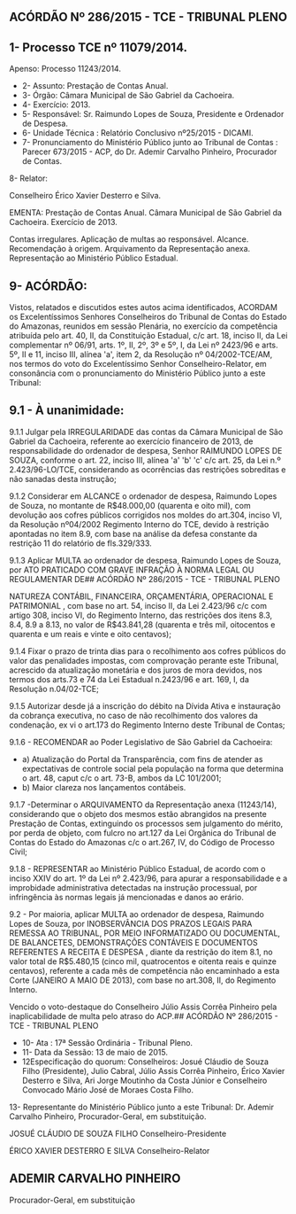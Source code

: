 
## ACÓRDÃO Nº 286/2015 - TCE - TRIBUNAL PLENO

## 1- Processo TCE nº 11079/2014.

Apenso: Processo 11243/2014.

- 2- Assunto: Prestação de Contas Anual.
- 3- Órgão: Câmara Municipal de São Gabriel da Cachoeira.
- 4- Exercício: 2013.
- 5- Responsável: Sr. Raimundo Lopes de Souza, Presidente e Ordenador de Despesa.
- 6- Unidade Técnica : Relatório Conclusivo nº25/2015 - DICAMI.
- 7-  Pronunciamento  do  Ministério  Público  junto  ao  Tribunal  de  Contas : Parecer 673/2015 - ACP, do Dr. Ademir Carvalho Pinheiro, Procurador de Contas.

8- Relator:

Conselheiro Érico Xavier Desterro e Silva.

EMENTA: Prestação de Contas Anual. Câmara Municipal de São Gabriel da Cachoeira. Exercício de 2013.

Contas  irregulares. Aplicação  de  multas ao responsável. Alcance. Recomendação à origem. Arquivamento da Representação anexa.  Representação  ao  Ministério  Público Estadual.

## 9- ACÓRDÃO:

Vistos, relatados e discutidos estes autos acima identificados,  ACORDAM os Excelentíssimos  Senhores  Conselheiros  do  Tribunal  de  Contas  do  Estado  do Amazonas, reunidos em sessão Plenária, no exercício da competência atribuída pelo art. 40, II, da Constituição Estadual, c/c art. 18, inciso II, da Lei complementar nº 06/91, arts. 1º,  II,  2º,  3º  e  5º,  I,  da  Lei  nº  2423/96  e  arts.  5º,  II  e  11,  inciso  III,  alínea  'a',  item  2,  da Resolução nº 04/2002-TCE/AM, nos termos do voto do Excelentíssimo Senhor Conselheiro-Relator, em consonância com o pronunciamento do Ministério Público junto a este Tribunal:

## 9.1 - À unanimidade:

9.1.1 Julgar pela IRREGULARIDADE das contas da Câmara Municipal de São Gabriel da Cachoeira, referente ao exercício financeiro de 2013, de responsabilidade do ordenador de despesa, Senhor RAIMUNDO LOPES DE SOUZA, conforme o art. 22, inciso  III,  alínea  'a'  'b'  'c'  c/c  art.  25,  da  Lei  n.º  2.423/96-LO/TCE,  considerando  as ocorrências das restrições sobreditas e não sanadas desta instrução;

9.1.2  Considerar  em ALCANCE o  ordenador  de  despesa,  Raimundo Lopes de Souza, no montante de R$48.000,00 (quarenta e oito mil), com devolução aos cofres  públicos corrigidos  nos moldes  do  art.304,  inciso  VI,  da  Resolução  nº04/2002  Regimento  Interno  do  TCE,  devido  à  restrição  apontadas  no  item  8.9,  com  base  na análise da defesa constante da restrição 11 do relatório de fls.329/333.

9.1.3  Aplicar MULTA ao  ordenador  de  despesa,  Raimundo  Lopes  de Souza, por ATO PRATICADO COM  GRAVE  INFRAÇÃO À  NORMA  LEGAL OU  REGULAMENTAR DE## ACÓRDÃO Nº 286/2015 - TCE - TRIBUNAL PLENO

NATUREZA CONTÁBIL, FINANCEIRA, ORÇAMENTÁRIA, OPERACIONAL E PATRIMONIAL , com base no art. 54, inciso II, da Lei 2.423/96 c/c com artigo 308, inciso VI, do Regimento Interno, das restrições dos itens 8.3, 8.4, 8.9 a 8.13, no valor de R$43.841,28 (quarenta e três mil, oitocentos e quarenta e um reais e vinte e oito centavos);

9.1.4 Fixar o prazo de trinta dias para o recolhimento aos cofres públicos do valor das penalidades impostas, com comprovação perante este Tribunal, acrescido da atualização monetária e dos juros de mora devidos, nos termos dos arts.73 e 74 da Lei Estadual n.2423/96 e art. 169, I, da Resolução n.04/02-TCE;

9.1.5  Autorizar  desde  já  a  inscrição  do  débito  na  Dívida Ativa  e instauração  da  cobrança  executiva,  no  caso  de  não  recolhimento  dos  valores  da condenação, ex vi o art.173 do Regimento Interno deste Tribunal de Contas;

9.1.6 - RECOMENDAR ao Poder Legislativo de São Gabriel da Cachoeira:

- a) Atualização do Portal da Transparência, com fins de atender as expectativas  de  controle  social  pela  população  na  forma  que determina  o  art.  48,  caput  c/c  o  art.  73-B,  ambos  da  LC 101/2001;
- b) Maior clareza nos lançamentos contábeis.

9.1.7 -Determinar o ARQUIVAMENTO da Representação anexa (11243/14),  considerando  que  o  objeto  dos  mesmos  estão  abrangidos  na  presente Prestação de Contas, extinguindo os processos sem julgamento do mérito, por perda de objeto,  com  fulcro  no  art.127  da  Lei  Orgânica  do  Tribunal  de  Contas  do  Estado  do Amazonas c/c o art.267, IV, do Código de Processo Civil;

9.1.8 - REPRESENTAR ao  Ministério Público Estadual, de acordo com o inciso XXIV do art. 1º da Lei nº 2.423/96, para apurar a responsabilidade e a improbidade administrativa  detectadas  na  instrução  processual,  por  infringência  às  normas  legais  já mencionadas e danos ao erário.

9.2  -  Por  maioria, aplicar MULTA ao  ordenador  de  despesa,  Raimundo Lopes  de  Souza,  por INOBSERVÂNCIA  DOS  PRAZOS  LEGAIS  PARA  REMESSA  AO  TRIBUNAL, POR MEIO INFORMATIZADO OU DOCUMENTAL, DE BALANCETES, DEMONSTRAÇÕES CONTÁVEIS E DOCUMENTOS REFERENTES A RECEITA E DESPESA , diante da restrição do item 8.1, no valor total de R$5.480,15 (cinco mil, quatrocentos e oitenta reais e quinze centavos), referente a cada mês de competência não encaminhado a esta Corte (JANEIRO A MAIO DE 2013), com base no art.308, II, do Regimento Interno.

Vencido o voto-destaque do Conselheiro Júlio Assis Corrêa Pinheiro pela inaplicabilidade de multa pelo atraso do ACP.## ACÓRDÃO Nº 286/2015 - TCE - TRIBUNAL PLENO

- 10- Ata : 17ª Sessão Ordinária - Tribunal Pleno.
- 11- Data da Sessão: 13 de maio de 2015.
- 12Especificação do quorum: Conselheiros: Josué Cláudio de Souza Filho (Presidente), Julio Cabral, Júlio  Assis Corrêa Pinheiro,  Érico Xavier Desterro e Silva,  Ari Jorge Moutinho da Costa Júnior e Conselheiro Convocado Mário José de Moraes Costa Filho.

13- Representante do Ministério Público junto a este Tribunal: Dr. Ademir Carvalho Pinheiro, Procurador-Geral, em substituição.

JOSUÉ CLÁUDIO DE SOUZA FILHO Conselheiro-Presidente

ÉRICO XAVIER DESTERRO E SILVA Conselheiro-Relator

## ADEMIR CARVALHO PINHEIRO

Procurador-Geral, em substituição
